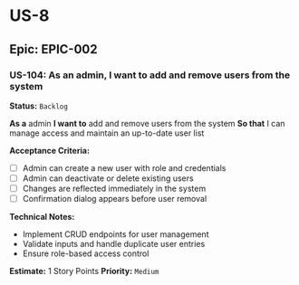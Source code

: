 # US-8

## Epic: EPIC-002

### US-104: As an admin, I want to add and remove users from the system
**Status:** `Backlog`

**As a** admin
**I want to** add and remove users from the system
**So that** I can manage access and maintain an up-to-date user list

**Acceptance Criteria:**
- [ ] Admin can create a new user with role and credentials
- [ ] Admin can deactivate or delete existing users
- [ ] Changes are reflected immediately in the system
- [ ] Confirmation dialog appears before user removal

**Technical Notes:**
- Implement CRUD endpoints for user management
- Validate inputs and handle duplicate user entries
- Ensure role-based access control

**Estimate:** 1 Story Points
**Priority:** `Medium`